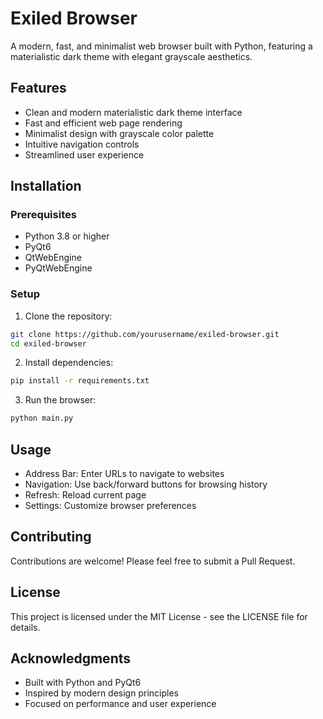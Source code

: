 # Exiled Browser

A modern, fast, and minimalist web browser built with Python, featuring a materialistic dark theme with elegant grayscale aesthetics.

## Features

- Clean and modern materialistic dark theme interface
- Fast and efficient web page rendering
- Minimalist design with grayscale color palette
- Intuitive navigation controls
- Streamlined user experience

## Installation

### Prerequisites

- Python 3.8 or higher
- PyQt6
- QtWebEngine
- PyQtWebEngine

### Setup

1. Clone the repository:
```bash
git clone https://github.com/yourusername/exiled-browser.git
cd exiled-browser
```

2. Install dependencies:
```bash
pip install -r requirements.txt
```

3. Run the browser:
```bash
python main.py
```

## Usage

- Address Bar: Enter URLs to navigate to websites
- Navigation: Use back/forward buttons for browsing history
- Refresh: Reload current page
- Settings: Customize browser preferences

## Contributing

Contributions are welcome! Please feel free to submit a Pull Request.

## License

This project is licensed under the MIT License - see the LICENSE file for details.

## Acknowledgments

- Built with Python and PyQt6
- Inspired by modern design principles
- Focused on performance and user experience
